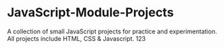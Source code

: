 # JavaScript-Module-Projects
A collection of small JavaScript projects for practice and experimentation.
All projects include HTML, CSS & Javascript.
123
